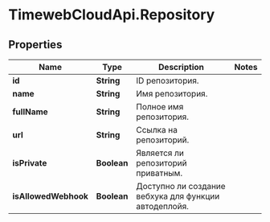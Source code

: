 # TimewebCloudApi.Repository

## Properties

Name | Type | Description | Notes
------------ | ------------- | ------------- | -------------
**id** | **String** | ID репозитория. | 
**name** | **String** | Имя репозитория. | 
**fullName** | **String** | Полное имя репозитория. | 
**url** | **String** | Ссылка на репозиторий. | 
**isPrivate** | **Boolean** | Является ли репозиторий приватным. | 
**isAllowedWebhook** | **Boolean** | Доступно ли создание вебхука для функции автодеплойя. | 



